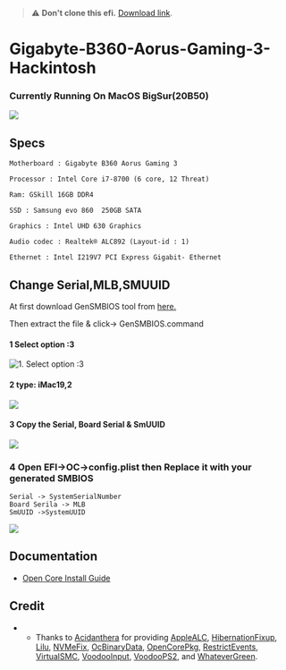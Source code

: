 > :warning: **Don't clone this efi.** [Download link](https://github.com/sohagmahin/Gigabyte-B360-Aorus-Gaming-3-Hackintosh/releases).
# Gigabyte-B360-Aorus-Gaming-3-Hackintosh
### Currently Running On MacOS BigSur(20B50)
![](https://github.com/sohagmahin/Gigabyte-B360-Aorus-Gaming-3-Hackintosh/blob/main/screenshots/specs.png)


## Specs
```
Motherboard : Gigabyte B360 Aorus Gaming 3

Processor : Intel Core i7-8700 (6 core, 12 Threat) 

Ram: GSkill 16GB DDR4 

SSD : Samsung evo 860  250GB SATA 

Graphics : Intel UHD 630 Graphics

Audio codec : Realtek® ALC892 (Layout-id : 1)

Ethernet : Intel I219V7 PCI Express Gigabit- Ethernet
```

## Change Serial,MLB,SMUUID

At first download GenSMBIOS tool from [here.](https://github.com/corpnewt/GenSMBIOS)

Then extract the file & click-> GenSMBIOS.command

#### 1 Select option :3
![](https://github.com/sohagmahin/Gigabyte-B360-Aorus-Gaming-3-Hackintosh/blob/main/screenshots/1.png "1. Select option :3")
#### 2 type: iMac19,2
![](https://github.com/sohagmahin/Gigabyte-B360-Aorus-Gaming-3-Hackintosh/blob/main/screenshots/2.png)

#### 3 Copy the Serial, Board Serial & SmUUID
![](https://github.com/sohagmahin/Gigabyte-B360-Aorus-Gaming-3-Hackintosh/blob/main/screenshots/3.png)

### 4 Open EFI->OC->config.plist then Replace it with your generated SMBIOS
```
Serial -> SystemSerialNumber
Board Serila -> MLB
SmUUID ->SystemUUID
```
![](https://github.com/sohagmahin/Gigabyte-B360-Aorus-Gaming-3-Hackintosh/blob/main/screenshots/4.png)

## Documentation<br>
* [Open Core Install Guide](https://dortania.github.io/OpenCore-Install-Guide/)
## Credit<br>
* - Thanks to [Acidanthera](https://github.com/acidanthera) for providing [AppleALC](https://github.com/acidanthera/AppleALC), [HibernationFixup](https://github.com/acidanthera/HibernationFixup), [Lilu](https://github.com/acidanthera/Lilu), [NVMeFix](https://github.com/acidanthera/NVMeFix), [OcBinaryData](https://github.com/acidanthera/OcBinaryData), [OpenCorePkg](https://github.com/acidanthera/OpenCorePkg), [RestrictEvents](https://github.com/acidanthera/RestrictEvents), [VirtualSMC](https://github.com/acidanthera/VirtualSMC), [VoodooInput](https://github.com/acidanthera/VoodooInput), [VoodooPS2](https://github.com/acidanthera/VoodooPS2), and [WhateverGreen](https://github.com/acidanthera/WhateverGreen).
